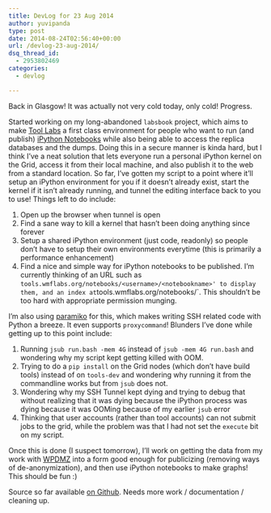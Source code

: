 ```yaml
---
title: DevLog for 23 Aug 2014
author: yuvipanda
type: post
date: 2014-08-24T02:56:40+00:00
url: /devlog-23-aug-2014/
dsq_thread_id:
  - 2953802469
categories:
  - devlog

---
```

Back in Glasgow! It was actually not very cold today, only cold! Progress.

Started working on my long-abandoned `labsbook` project, which aims to make [Tool Labs][1] a first class environment for people who want to run (and publish) [iPython Notebooks][2] while also being able to access the replica databases and the dumps. Doing this in a secure manner is kinda hard, but I think I&#8217;ve a neat solution that lets everyone run a personal iPython kernel on the Grid, access it from their local machine, and also publish it to the web from a standard location. So far, I&#8217;ve gotten my script to a point where it&#8217;ll setup an iPython environment for you if it doesn&#8217;t already exist, start the kernel if it isn&#8217;t already running, and tunnel the editing interface back to you to use! Things left to do include:

  1. Open up the browser when tunnel is open
  2. Find a sane way to kill a kernel that hasn&#8217;t been doing anything since forever
  3. Setup a shared iPython environment (just code, readonly) so people don&#8217;t have to setup their own environments everytime (this is primarily a performance enhancement)
  4. Find a nice and simple way for iPython notebooks to be published. I&#8217;m currently thinking of an URL such as `tools.wmflabs.org/notebooks/<username>/<notebookname>' to display them, and an index at`tools.wmflabs.org/notebooks/<username>\`. This shouldn&#8217;t be too hard with appropriate permission munging. 

I&#8217;m also using [paramiko][3] for this, which makes writing SSH related code with Python a breeze. It even supports `proxycommand`! Blunders I&#8217;ve done while getting up to this point include:

  1. Running `jsub run.bash -mem 4G` instead of `jsub -mem 4G run.bash` and wondering why my script kept getting killed with OOM. 
  2. Trying to do a `pip install` on the Grid nodes (which don&#8217;t have build tools) instead of on `tools-dev` and wondering why running it from the commandline works but from `jsub` does not. 
  3. Wondering why my SSH Tunnel kept dying and trying to debug that without realizing that it was dying because the iPython process was dying because it was OOMing because of my earlier `jsub` error
  4. Thinking that user accounts (rather than tool accounts) can not submit jobs to the grid, while the problem was that I had not set the `execute` bit on my script.

Once this is done (I suspect tomorrow), I&#8217;ll work on getting the data from my work with [WPDMZ][4] into a form good enough for publicizing (removing ways of de-anonymization), and then use iPython notebooks to make graphs! This should be fun :)

Source so far available [on Github][5]. Needs more work / documentation / cleaning up.

 [1]: https://tools.wmflabs.org
 [2]: http://ipython.org/notebook.html
 [3]: http://www.paramiko.org/
 [4]: https://github.com/Ironholds/WPDMZ
 [5]: https://github.com/yuvipanda/labsbooks